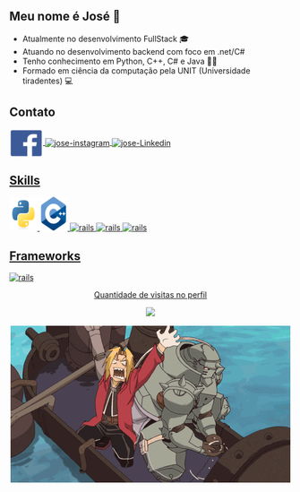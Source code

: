 ## Meu nome é José 👋

* Atualmente no desenvolvimento FullStack 🎓
* Atuando no desenvolvimento backend com foco em .net/C#
* Tenho conhecimento em Python, C++, C# e Java 👨‍🎓
* Formado em ciência da computação pela UNIT (Universidade tiradentes) 💻

## Contato
<a href = "https://www.facebook.com/joseclaudio.sousasantos.5/" targe="_blank">
<img align="center" alt="jose-facebook" height="50" width="60" src="https://raw.githubusercontent.com/devicons/devicon/master/icons/facebook/facebook-original.svg"
style="max-width:100%;">

<a href = "https://www.instagram.com/joseclaudiossj/" targe="_blank">
<img align="center" alt="jose-instagram" height="50" width="50" src="https://upload.wikimedia.org/wikipedia/commons/thumb/a/a5/Instagram_icon.png/2048px-Instagram_icon.png"
style="max-width:100%;">
  
<a href = "https://www.linkedin.com/in/jos%C3%A9-cl%C3%A1udio-sousa-santos-j%C3%BAnior-871940210/" targe="_blank">
<img align="center" alt="jose-Linkedin" height="50" width="50" 
src="https://cdn.jsdelivr.net/gh/devicons/devicon/icons/linkedin/linkedin-original.svg"
style="max-width:100%;">
  
## Skills
<img src = "https://raw.githubusercontent.com/devicons/devicon/master/icons/python/python-original.svg" alt="rails" width="50" height= "60" style="max-
width:100%;">
<img src = "https://raw.githubusercontent.com/devicons/devicon/master/icons/cplusplus/cplusplus-original.svg" alt="rails" width="50" height= "60" style="max-
width:100%;">
<img src = "https://cdn.jsdelivr.net/gh/devicons/devicon/icons/java/java-original-wordmark.svg" alt="rails" width="50" height= "60" style="max-
width:100%;">
<img src="https://cdn.jsdelivr.net/gh/devicons/devicon/icons/csharp/csharp-original.svg" alt="rails" width="50" height= "60" style="max-width:100%;">
<img src="https://cdn.jsdelivr.net/gh/devicons/devicon/icons/git/git-original.svg" alt="rails" width="50" height= "60" style="max-width:100%;">

## Frameworks
<img src = "https://cdn.jsdelivr.net/gh/devicons/devicon/icons/dot-net/dot-net-plain-wordmark.svg" alt="rails" width="50" height= "60" style="max-
width:100%;">



<p align="center"> Quantidade de visitas no perfil </p>
<p align="center">   <img alingn="center" src="https://profile-counter.glitch.me/Regulus01/count.svg" /></p>
  
<p align="center">
    <img  style=": right;" src="fullmetal.gif"/>
</p>
<!--
**Regulus01/Regulus01** is a ✨ _special_ ✨ repository because its `README.md` (this file) appears on your GitHub profile.
Here are some ideas to get you started:

- 🔭 I’m currently working on ...
- 🌱 I’m currently learning ...
- 👯 I’m looking to collaborate on ...
- 🤔 I’m looking for help with ...
- 💬 Ask me about ...
- 📫 How to reach me: ...
- 😄 Pronouns: ...
- ⚡ Fun fact: ...
-->
